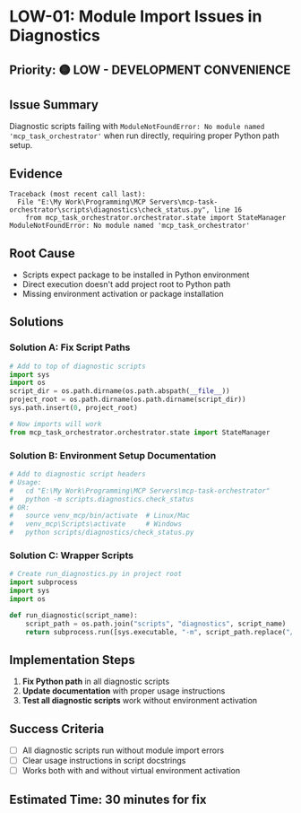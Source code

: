 # LOW-01: Module Import Issues in Diagnostics

## Priority: 🟡 LOW - DEVELOPMENT CONVENIENCE

## Issue Summary
Diagnostic scripts failing with `ModuleNotFoundError: No module named 'mcp_task_orchestrator'` when run directly, requiring proper Python path setup.

## Evidence
```
Traceback (most recent call last):
  File "E:\My Work\Programming\MCP Servers\mcp-task-orchestrator\scripts\diagnostics\check_status.py", line 16
    from mcp_task_orchestrator.orchestrator.state import StateManager
ModuleNotFoundError: No module named 'mcp_task_orchestrator'
```

## Root Cause
- Scripts expect package to be installed in Python environment
- Direct execution doesn't add project root to Python path
- Missing environment activation or package installation

## Solutions

### Solution A: Fix Script Paths
```python
# Add to top of diagnostic scripts
import sys
import os
script_dir = os.path.dirname(os.path.abspath(__file__))
project_root = os.path.dirname(os.path.dirname(script_dir))
sys.path.insert(0, project_root)

# Now imports will work
from mcp_task_orchestrator.orchestrator.state import StateManager
```

### Solution B: Environment Setup Documentation
```bash
# Add to diagnostic script headers
# Usage: 
#   cd "E:\My Work\Programming\MCP Servers\mcp-task-orchestrator"
#   python -m scripts.diagnostics.check_status
# OR:
#   source venv_mcp/bin/activate  # Linux/Mac
#   venv_mcp\Scripts\activate     # Windows
#   python scripts/diagnostics/check_status.py
```

### Solution C: Wrapper Scripts
```python
# Create run_diagnostics.py in project root
import subprocess
import sys
import os

def run_diagnostic(script_name):
    script_path = os.path.join("scripts", "diagnostics", script_name)
    return subprocess.run([sys.executable, "-m", script_path.replace("/", ".").replace("\\", ".")[:-3]])
```

## Implementation Steps
1. **Fix Python path** in all diagnostic scripts
2. **Update documentation** with proper usage instructions
3. **Test all diagnostic scripts** work without environment activation

## Success Criteria
- [ ] All diagnostic scripts run without module import errors
- [ ] Clear usage instructions in script docstrings
- [ ] Works both with and without virtual environment activation

## Estimated Time: 30 minutes for fix